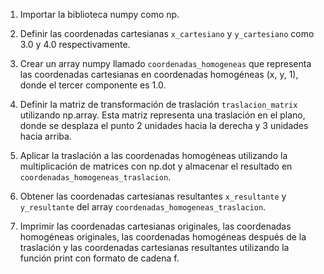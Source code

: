 1. Importar la biblioteca numpy como np.

2. Definir las coordenadas cartesianas `x_cartesiano` y `y_cartesiano` como 3.0 y 4.0 respectivamente.

3. Crear un array numpy llamado `coordenadas_homogeneas` que representa las coordenadas cartesianas en coordenadas homogéneas (x, y, 1), donde el tercer componente es 1.0.

4. Definir la matriz de transformación de traslación `traslacion_matrix` utilizando np.array. Esta matriz representa una traslación en el plano, donde se desplaza el punto 2 unidades hacia la derecha y 3 unidades hacia arriba.

5. Aplicar la traslación a las coordenadas homogéneas utilizando la multiplicación de matrices con np.dot y almacenar el resultado en `coordenadas_homogeneas_traslacion`.

6. Obtener las coordenadas cartesianas resultantes `x_resultante` y `y_resultante` del array `coordenadas_homogeneas_traslacion`.

7. Imprimir las coordenadas cartesianas originales, las coordenadas homogéneas originales, las coordenadas homogéneas después de la traslación y las coordenadas cartesianas resultantes utilizando la función print con formato de cadena f.
